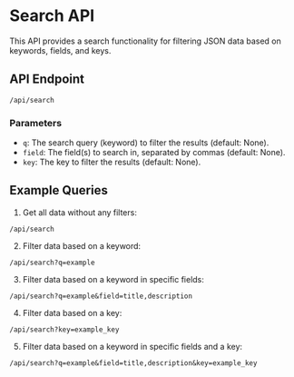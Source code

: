 # Search API

This API provides a search functionality for filtering JSON data based on keywords, fields, and keys.

## API Endpoint

`/api/search`

### Parameters

- `q`: The search query (keyword) to filter the results (default: None).
- `field`: The field(s) to search in, separated by commas (default: None).
- `key`: The key to filter the results (default: None).

## Example Queries

1. Get all data without any filters:

`/api/search`


2. Filter data based on a keyword:

`/api/search?q=example`


3. Filter data based on a keyword in specific fields:

`/api/search?q=example&field=title,description`


4. Filter data based on a key:

`/api/search?key=example_key`


5. Filter data based on a keyword in specific fields and a key:

`/api/search?q=example&field=title,description&key=example_key`

